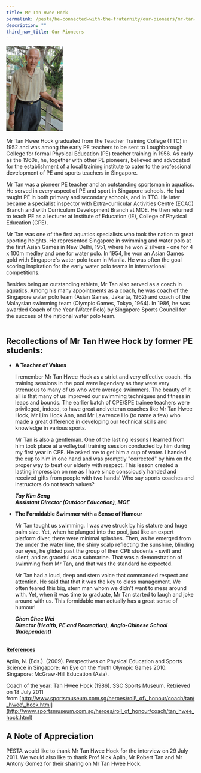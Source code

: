 ```yaml
---
title: Mr Tan Hwee Hock
permalink: /pesta/be-connected-with-the-fraternity/our-pioneers/mr-tan-hwee-hock/
description: ""
third_nav_title: Our Pioneers
---
```

<img src="/images/tan-hwee-hock-200.jpeg"  
style="width:30%">

Mr Tan Hwee Hock graduated from the Teacher Training College (TTC) in 1952 and was among the early PE teachers to be sent to Loughborough College for formal Physical Education (PE) teacher training in 1956. As early as the 1960s, he, together with other PE pioneers, believed and advocated for the establishment of a local training institute to cater to the professional development of PE and sports teachers in Singapore.  
  
Mr Tan was a pioneer PE teacher and an outstanding sportsman in aquatics. He served in every aspect of PE and sport in Singapore schools. He had taught PE in both primary and secondary schools, and in TTC. He later became a specialist inspector with Extra-curricular Activities Centre (ECAC) Branch and with Curriculum Development Branch at MOE. He then returned to teach PE as a lecturer at Institute of Education (IE), College of Physical Education (CPE).  
  
Mr Tan was one of the first aquatics specialists who took the nation to great sporting heights. He represented Singapore in swimming and water polo at the first Asian Games in New Delhi, 1951, where he won 2 silvers - one for 4 x 100m medley and one for water polo. In 1954, he won an Asian Games gold with Singapore's water polo team in Manila. He was often the goal scoring inspiration for the early water polo teams in international competitions.  
  
Besides being an outstanding athlete, Mr Tan also served as a coach in aquatics. Among his many appointments as a coach, he was coach of the Singapore water polo team (Asian Games, Jakarta, 1962) and coach of the Malaysian swimming team (Olympic Games, Tokyo, 1964). In 1986, he was awarded Coach of the Year (Water Polo) by Singapore Sports Council for the success of the national water polo team.  
   

Recollections of Mr Tan Hwee Hock by former PE students:
---------------------------------------------------------------

*   **A Teacher of Values**  
      
    I remember Mr Tan Hwee Hock as a strict and very effective coach. His training sessions in the pool were legendary as they were very strenuous to many of us who were average swimmers. The beauty of it all is that many of us improved our swimming techniques and fitness in leaps and bounds. The earlier batch of CPE/SPE trainee teachers were privileged, indeed, to have great and veteran coaches like Mr Tan Hwee Hock, Mr Lim Hock Ann, and Mr Lawrence Ho (to name a few) who made a great difference in developing our technical skills and knowledge in various sports.  
      
    Mr Tan is also a gentleman. One of the lasting lessons I learned from him took place at a volleyball training session conducted by him during my first year in CPE. He asked me to get him a cup of water. I handed the cup to him in one hand and was promptly "corrected" by him on the proper way to treat our elderly with respect. This lesson created a lasting impression on me as I have since consciously handed and received gifts from people with two hands! Who say sports coaches and instructors do not teach values?   
      
    _**Tay Kim Seng**_  
    _**Assistant Director (Outdoor Education), MOE**_
		
*   **The Formidable Swimmer with a Sense of Humour**  
      
    Mr Tan taught us swimming. I was awe struck by his stature and huge palm size. Yet, when he plunged into the pool, just like an expert platform diver, there were minimal splashes. Then, as he emerged from the under the water line, the shiny scalp reflecting the sunshine, blinding our eyes, he glided past the group of then CPE students - swift and silent, and as graceful as a submarine. That was a demonstration of swimming from Mr Tan, and that was the standard he expected.  
      
    Mr Tan had a loud, deep and stern voice that commanded respect and attention. He said that that it was the key to class management. We often feared this big, stern man whom we didn't want to mess around with. Yet, when it was time to graduate, Mr Tan started to laugh and joke around with us. This formidable man actually has a great sense of humour!  
      
    _**Chan Chee Wei**_  
    _**Director (Health, PE and Recreation), Anglo-Chinese School (Independent)**_  
        

**<u>References</u>**  
  
Aplin, N. (Eds.). (2009). Perspectives on Physical Education and Sports Science in Singapore: An Eye on the Youth Olympic Games 2010. Singapore: McGraw-Hill Education (Asia).  
  
Coach of the year: Tan Hwee Hock (1986). SSC Sports Museum. Retrieved on 18 July 2011 from [http://www.sportsmuseum.com.sg/heroes/roll\_of\_honour/coach/tan\_hwee\_hock.html](http://www.sportsmuseum.com.sg/heroes/roll_of_honour/coach/tan_hwee_hock.html)

A Note of Appreciation
----------------------

PESTA would like to thank Mr Tan Hwee Hock for the interview on 29 July 2011. We would also like to thank Prof Nick Aplin, Mr Robert Tan and Mr Antony Gomez for their sharing on Mr Tan Hwee Hock.